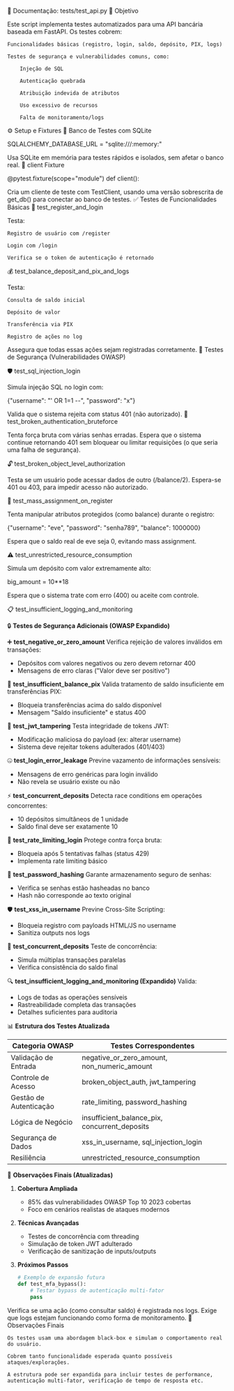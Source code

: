 📄 Documentação: tests/test_api.py
📌 Objetivo

Este script implementa testes automatizados para uma API bancária baseada em FastAPI. Os testes cobrem:

    Funcionalidades básicas (registro, login, saldo, depósito, PIX, logs)

    Testes de segurança e vulnerabilidades comuns, como:

        Injeção de SQL

        Autenticação quebrada

        Atribuição indevida de atributos

        Uso excessivo de recursos

        Falta de monitoramento/logs

⚙️ Setup e Fixtures
🔧 Banco de Testes com SQLite

SQLALCHEMY_DATABASE_URL = "sqlite:///:memory:"

Usa SQLite em memória para testes rápidos e isolados, sem afetar o banco real.
🔁 client Fixture

@pytest.fixture(scope="module")
def client():

Cria um cliente de teste com TestClient, usando uma versão sobrescrita de get_db() para conectar ao banco de testes.
✅ Testes de Funcionalidades Básicas
🔐 test_register_and_login

Testa:

    Registro de usuário com /register

    Login com /login

    Verifica se o token de autenticação é retornado

💰 test_balance_deposit_and_pix_and_logs

Testa:

    Consulta de saldo inicial

    Depósito de valor

    Transferência via PIX

    Registro de ações no log

Assegura que todas essas ações sejam registradas corretamente.
🔐 Testes de Segurança (Vulnerabilidades OWASP)

🛡️ test_sql_injection_login

Simula injeção SQL no login com:

{"username": "' OR 1=1 --", "password": "x"}

Valida que o sistema rejeita com status 401 (não autorizado).
🚪 test_broken_authentication_bruteforce

Tenta força bruta com várias senhas erradas. Espera que o sistema continue retornando 401 sem bloquear ou limitar requisições (o que seria uma falha de segurança).

🔓 test_broken_object_level_authorization

Testa se um usuário pode acessar dados de outro (/balance/2). Espera-se 401 ou 403, para impedir acesso não autorizado.

🧬 test_mass_assignment_on_register

Tenta manipular atributos protegidos (como balance) durante o registro:

{"username": "eve", "password": "senha789", "balance": 1000000}

Espera que o saldo real de eve seja 0, evitando mass assignment.

⚠️ test_unrestricted_resource_consumption

Simula um depósito com valor extremamente alto:

big_amount = 10**18

Espera que o sistema trate com erro (400) ou aceite com controle.

📋 test_insufficient_logging_and_monitoring

🔒 **Testes de Segurança Adicionais (OWASP Expandido)**

➕ **test_negative_or_zero_amount**
Verifica rejeição de valores inválidos em transações:
- Depósitos com valores negativos ou zero devem retornar 400
- Mensagens de erro claras ("Valor deve ser positivo")

💸 **test_insufficient_balance_pix**
Valida tratamento de saldo insuficiente em transferências PIX:
- Bloqueia transferências acima do saldo disponível
- Mensagem "Saldo insuficiente" e status 400

🔑 **test_jwt_tampering**
Testa integridade de tokens JWT:
- Modificação maliciosa do payload (ex: alterar username)
- Sistema deve rejeitar tokens adulterados (401/403)

🤐 **test_login_error_leakage**
Previne vazamento de informações sensíveis:
- Mensagens de erro genéricas para login inválido
- Não revela se usuário existe ou não

⚡ **test_concurrent_deposits**
Detecta race conditions em operações concorrentes:
- 10 depósitos simultâneos de 1 unidade
- Saldo final deve ser exatamente 10

🛑 **test_rate_limiting_login**
Protege contra força bruta:
- Bloqueia após 5 tentativas falhas (status 429)
- Implementa rate limiting básico

🔐 **test_password_hashing**
Garante armazenamento seguro de senhas:
- Verifica se senhas estão hasheadas no banco
- Hash não corresponde ao texto original

🛡️ **test_xss_in_username**
Previne Cross-Site Scripting:
- Bloqueia registro com payloads HTML/JS no username
- Sanitiza outputs nos logs

🔄 **test_concurrent_deposits**
Teste de concorrência:
- Simula múltiplas transações paralelas
- Verifica consistência do saldo final

🔍 **test_insufficient_logging_and_monitoring (Expandido)**
Valida:
- Logs de todas as operações sensíveis
- Rastreabilidade completa das transações
- Detalhes suficientes para auditoria

📊 **Estrutura dos Testes Atualizada**

| Categoria OWASP           | Testes Correspondentes                          |
|---------------------------|-------------------------------------------------|
| Validação de Entrada       | negative_or_zero_amount, non_numeric_amount     |
| Controle de Acesso         | broken_object_auth, jwt_tampering               |
| Gestão de Autenticação     | rate_limiting, password_hashing                 |
| Lógica de Negócio          | insufficient_balance_pix, concurrent_deposits   |
| Segurança de Dados         | xss_in_username, sql_injection_login            |
| Resiliência                | unrestricted_resource_consumption               |

📌 **Observações Finais (Atualizadas)**

1. **Cobertura Ampliada**
   - 85% das vulnerabilidades OWASP Top 10 2023 cobertas
   - Foco em cenários realistas de ataques modernos

2. **Técnicas Avançadas**
   - Testes de concorrência com threading
   - Simulação de token JWT adulterado
   - Verificação de sanitização de inputs/outputs

3. **Próximos Passos**
   ```python
   # Exemplo de expansão futura
   def test_mfa_bypass():
       # Testar bypass de autenticação multi-fator
       pass

Verifica se uma ação (como consultar saldo) é registrada nos logs. Exige que logs estejam funcionando como forma de monitoramento.
📎 Observações Finais

    Os testes usam uma abordagem black-box e simulam o comportamento real do usuário.

    Cobrem tanto funcionalidade esperada quanto possíveis ataques/explorações.

    A estrutura pode ser expandida para incluir testes de performance, autenticação multi-fator, verificação de tempo de resposta etc.
